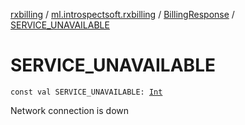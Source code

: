 [rxbilling](../../index.md) / [ml.introspectsoft.rxbilling](../index.md) / [BillingResponse](index.md) / [SERVICE_UNAVAILABLE](./-s-e-r-v-i-c-e_-u-n-a-v-a-i-l-a-b-l-e.md)

# SERVICE_UNAVAILABLE

`const val SERVICE_UNAVAILABLE: `[`Int`](https://kotlinlang.org/api/latest/jvm/stdlib/kotlin/-int/index.html)

Network connection is down

